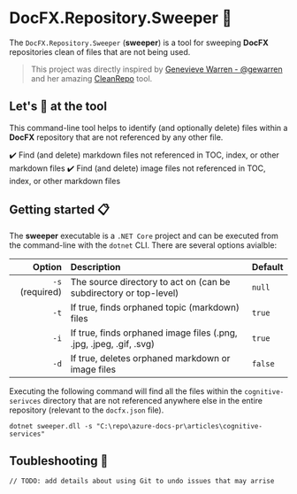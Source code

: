 # DocFX.Repository.Sweeper :metal:

The `DocFX.Repository.Sweeper` (**sweeper**) is a tool for sweeping **DocFX** repositories clean of files that are not being used.

> This project was directly inspired by [Genevieve Warren - @gewarren](https://github.com/gewarren) and her amazing [CleanRepo](https://github.com/gewarren/cleanrepo) tool.

## Let's :eyes: at the tool

This command-line tool helps to identify (and optionally delete) files within a **DocFX** repository that are not referenced by any other file.

  :heavy_check_mark: Find (and delete) markdown files not referenced in TOC, index, or other markdown files
  :heavy_check_mark: Find (and delete) image files not referenced in TOC, index, or other markdown files

## Getting started :clipboard:

The **sweeper** executable is a `.NET Core` project and can be executed from the command-line with the `dotnet` CLI. There are several options avialble:

| Option | Description | Default |
|--:|:--|:--|
| `-s` (required) | The source directory to act on (can be subdirectory or top-level) | `null` | 
| `-t` | If true, finds orphaned topic (markdown) files | `true` |
| `-i` | If true, finds orphaned image files (.png, .jpg, .jpeg, .gif, .svg) | `true` |
| `-d` | If true, deletes orphaned markdown or image files | `false` |

Executing the following command will find all the files within the `cognitive-serivces` directory that are not referenced anywhere else in the entire repository (relevant to the `docfx.json` file).

```
dotnet sweeper.dll -s "C:\repo\azure-docs-pr\articles\cognitive-services"
```

## Toubleshooting :poop:

```
// TODO: add details about using Git to undo issues that may arrise
```